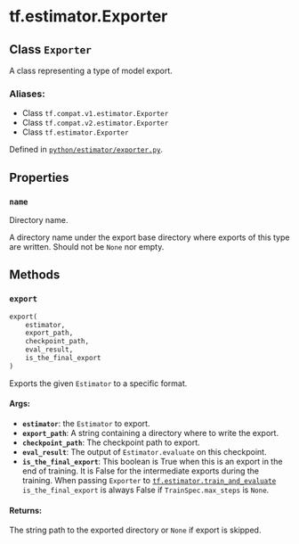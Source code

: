 <div itemscope itemtype="http://developers.google.com/ReferenceObject">
<meta itemprop="name" content="tf.estimator.Exporter" />
<meta itemprop="path" content="Stable" />
<meta itemprop="property" content="name"/>
<meta itemprop="property" content="export"/>
</div>

# tf.estimator.Exporter

## Class `Exporter`

A class representing a type of model export.



### Aliases:

* Class `tf.compat.v1.estimator.Exporter`
* Class `tf.compat.v2.estimator.Exporter`
* Class `tf.estimator.Exporter`



Defined in [`python/estimator/exporter.py`](https://github.com/tensorflow/estimator/tree/master/tensorflow_estimator/python/estimator/exporter.py).

<!-- Placeholder for "Used in" -->


## Properties

<h3 id="name"><code>name</code></h3>

Directory name.

A directory name under the export base directory where exports of
this type are written.  Should not be `None` nor empty.



## Methods

<h3 id="export"><code>export</code></h3>

``` python
export(
    estimator,
    export_path,
    checkpoint_path,
    eval_result,
    is_the_final_export
)
```

Exports the given `Estimator` to a specific format.


#### Args:


* <b>`estimator`</b>: the `Estimator` to export.
* <b>`export_path`</b>: A string containing a directory where to write the export.
* <b>`checkpoint_path`</b>: The checkpoint path to export.
* <b>`eval_result`</b>: The output of `Estimator.evaluate` on this checkpoint.
* <b>`is_the_final_export`</b>: This boolean is True when this is an export in the
  end of training.  It is False for the intermediate exports during
  the training.
  When passing `Exporter` to <a href="../../tf/estimator/train_and_evaluate.md"><code>tf.estimator.train_and_evaluate</code></a>
  `is_the_final_export` is always False if `TrainSpec.max_steps` is
  `None`.


#### Returns:

The string path to the exported directory or `None` if export is skipped.




